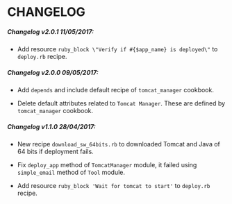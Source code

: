 # CHANGELOG

##### Changelog v2.0.1 11/05/2017:

- Add resource `ruby_block \"Verify if #{$app_name} is deployed\"` to `deploy.rb` recipe.

##### Changelog v2.0.0 09/05/2017:

- Add `depends` and include default recipe of `tomcat_manager` cookbook.

- Delete default attributes related to `Tomcat Manager`. These are defined by `tomcat_manager` cookbook.

##### Changelog v1.1.0 28/04/2017:

- New recipe `download_sw_64bits.rb` to downloaded Tomcat and Java of 64 bits if deployment fails.

- Fix `deploy_app` method of `TomcatManager` module, it failed using `simple_email` method of `Tool` module.

- Add resource `ruby_block 'Wait for tomcat to start'` to `deploy.rb` recipe.
